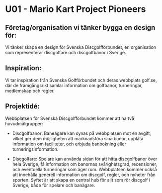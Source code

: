 # U01 - Mario Kart Project Pioneers

## Företag/organisation vi tänker bygga en design för:
Vi tänker skapa en design för Svenska Discgolfförbundet, en organisation som representerar discgolfare och discgolfbanor i Sverige.

## Inspiration:
Vi tar inspiration från Svenska Golfförbundet och deras webbplats golf.se, där de framgångsrikt samlar information om golfbanor, turneringar, medlemskap och regler.

## Projektidé:

Webbplatsen för Svenska Discgolfförbundet kommer att ha två huvudmålgrupper:
* Discgolfbanor: Baneägare kan synas på webbplatsen mot en avgift, vilket ger dem möjligheten att marknadsföra sina banor, upplåta information om faciliteter, och erbjuda banbokning eller turneringsinformation.

* Discgolfare: Spelare kan använda sidan för att hitta discgolfbanor över hela Sverige, få information om banornas svårighetsgrad, recensioner, och eventuella turneringar som äger rum.
Webbplatsen kommer också att innehålla generell information om discgolf, regler, och nyheter från sporten. Syftet är att skapa en central hub för allt som rör discgolf i Sverige, både för spelare och banägare.